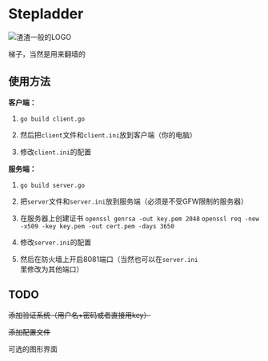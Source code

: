 Stepladder
==========

![渣渣一般的LOGO](http://img1.tuchuang.org/uploads/2014/07/绘图.svg)

梯子，当然是用来翻墙的

使用方法
-------

**客户端：**

  1. `go build client.go`

  2. 然后把`client`文件和`client.ini`放到客户端（你的电脑）

  3. 修改`client.ini`的配置

**服务端：**

  1. `go build server.go`

  2. 把`server`文件和`server.ini`放到服务端（必须是不受GFW限制的服务器）

  3. 在服务器上创建证书
  `openssl genrsa -out key.pem 2048`
  `openssl req -new -x509 -key key.pem -out cert.pem -days 3650`
  4. 修改`server.ini`的配置

  5. 然后在防火墙上开启8081端口（当然也可以在`server.ini`里修改为其他端口）

TODO
----

~~添加验证系统（用户名+密码或者直接用key）~~

~~添加配置文件~~

可选的图形界面
